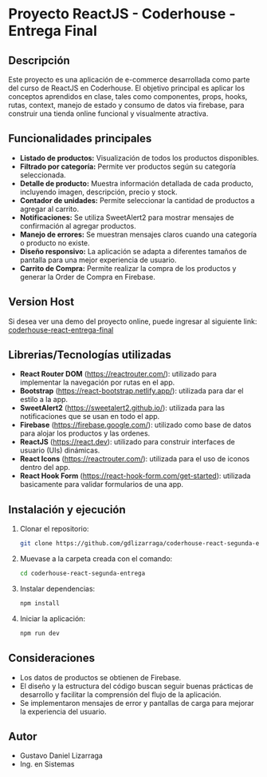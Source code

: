 # Proyecto ReactJS - Coderhouse - Entrega Final

## Descripción

Este proyecto es una aplicación de e-commerce desarrollada como parte del curso de ReactJS en Coderhouse. El objetivo principal es aplicar los conceptos aprendidos en clase, tales como componentes, props, hooks, rutas, context, manejo de estado y consumo de datos via firebase, para construir una tienda online funcional y visualmente atractiva.

## Funcionalidades principales

- **Listado de productos:** Visualización de todos los productos disponibles.
- **Filtrado por categoría:** Permite ver productos según su categoría seleccionada.
- **Detalle de producto:** Muestra información detallada de cada producto, incluyendo imagen, descripción, precio y stock.
- **Contador de unidades:** Permite seleccionar la cantidad de productos a agregar al carrito.
- **Notificaciones:** Se utiliza SweetAlert2 para mostrar mensajes de confirmación al agregar productos.
- **Manejo de errores:** Se muestran mensajes claros cuando una categoría o producto no existe.
- **Diseño responsivo:** La aplicación se adapta a diferentes tamaños de pantalla para una mejor experiencia de usuario.
- **Carrito de Compra:** Permite realizar la compra de los productos y generar la Order de Compra en Firebase.

## Version Host

Si desea ver una demo del proyecto online, puede ingresar al siguiente link: [coderhouse-react-entrega-final](https://coderhouse-react-entrega-final.vercel.app/)

## Librerias/Tecnologías utilizadas

- **React Router DOM** (https://reactrouter.com/): utilizado para implementar la navegación por rutas en el app.
- **Bootstrap** (https://react-bootstrap.netlify.app/): utilizada para dar el estilo a la app.
- **SweetAlert2** (https://sweetalert2.github.io/): utilizada para las notificaciones que se usan en todo el app.
- **Firebase** (https://firebase.google.com/): utilizado como base de datos para alojar los productos y las ordenes.
- **ReactJS** (https://react.dev): utilizado para construir interfaces de usuario (UIs) dinámicas.
- **React Icons** (https://reactrouter.com/): utilizada para el uso de iconos dentro del app.
- **React Hook Form** (https://react-hook-form.com/get-started): utilizada basicamente para validar formularios de una app.

## Instalación y ejecución

1. Clonar el repositorio:
   ```sh
   git clone https://github.com/gdlizarraga/coderhouse-react-segunda-entrega.git
   ```
2. Muevase a la carpeta creada con el comando:
   ```sh
   cd coderhouse-react-segunda-entrega
   ```
3. Instalar dependencias:
   ```sh
   npm install
   ```
4. Iniciar la aplicación:
   ```sh
   npm run dev
   ```

## Consideraciones

- Los datos de productos se obtienen de Firebase.
- El diseño y la estructura del código buscan seguir buenas prácticas de desarrollo y facilitar la comprensión del flujo de la aplicación.
- Se implementaron mensajes de error y pantallas de carga para mejorar la experiencia del usuario.

## Autor

- Gustavo Daniel Lizarraga
- Ing. en Sistemas

